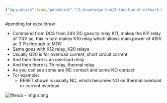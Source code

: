 ```yaml
---
{"dg-publish":true,"permalink":"/1-knowledge-hub/2-functional-notes/1-career-notes/2-general-technical-notes/2-power-plant-systems/electrical-schemes-and-systems/dn-3-module-scheme/","noteIcon":""}
---
```


#pending for excalidraw
- Command from DCS from 24V DC goes to relay K11, makes the K11 relay of 110V ac, this in turn makes K10 relay which allows main power of 415V ac 3 Ph through to MOV
- Same goes with K12 relay, K20 relays
- Usually Q20 is for overload current, short circuit current
- And then there is an overload relay
- And then there is Th relay, thermal relay
- As you can see some are NC contact and some NO contact
- For example:
    - RESET shown is usually NC, which becomes NO on thermal overload or current overload


![ffleiub - Imgur.png](/img/user/Obsidian%20Functional%20Stuff/z-All%20pdfs,%20Images%20&%20Small%20Excalidraws/ffleiub%20-%20Imgur.png)